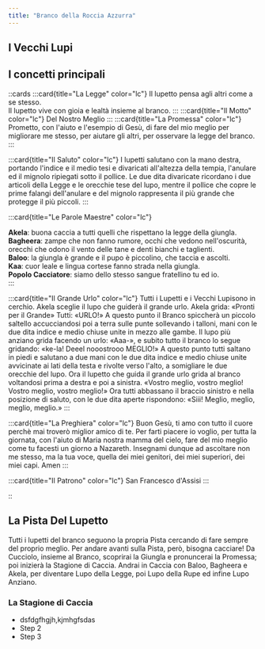 ```yaml
---
title: "Branco della Roccia Azzurra"
---
```




## I Vecchi Lupi


## I concetti principali

::cards
:::card{title="La Legge" color="lc"}
Il lupetto pensa agli altri come a se stesso.  
Il lupetto vive con gioia e lealtà insieme al branco.
:::
:::card{title="Il Motto" color="lc"}
Del Nostro Meglio
:::
:::card{title="La Promessa" color="lc"}
Prometto, con l'aiuto e l'esempio di Gesù,
di fare del mio meglio
per migliorare me stesso,
per aiutare gli altri,
per osservare la legge del branco.
:::

:::card{title="Il Saluto" color="lc"}
I lupetti salutano con la mano destra, portando l'indice e il medio tesi e divaricati all'altezza della tempia, l'anulare ed il mignolo ripiegati sotto il pollice.
Le due dita divaricate ricordano i due articoli della Legge e le orecchie tese del lupo, mentre il pollice che copre le prime falangi dell'anulare e del mignolo rappresenta il più grande che protegge il più piccoli.
:::

:::card{title="Le Parole Maestre" color="lc"}

__Akela__: buona caccia a tutti quelli che rispettano la legge della giungla.  
__Bagheera__: zampe che non fanno rumore, occhi che vedono nell'oscurità, orecchi che odono il vento delle tane e denti bianchi e taglienti.  
__Baloo__: la giungla è grande e il pupo è piccolino, che taccia e ascolti.  
__Kaa__: cuor leale e lingua cortese fanno strada nella giungla.  
__Popolo Cacciatore__: siamo dello stesso sangue fratellino tu ed io.  
:::

:::card{title="Il Grande Urlo" color="lc"}
Tutti i Lupetti e i Vecchi Lupisono in cerchio. Akela sceglie il lupo che guiderà il grande urlo.
Akela grida: «Pronti per il Grande»
Tutti: «URLO!»
A questo punto il Branco spiccherà un piccolo saltello accucciandosi poi a terra sulle punte sollevando i talloni, mani con le due dita indice e medio chiuse unite in mezzo alle gambe.
Il lupo più anziano grida facendo un urlo:  «Aaa-»,
e subito tutto il branco lo segue gridando: «ke-la! Deeel nooostrooo MEGLIO!»
A questo punto tutti saltano in piedi e salutano a due mani con le due dita indice e medio chiuse unite avvicinate ai lati della testa e rivolte verso l'alto, a somigliare le due orecchie del lupo.
Ora il lupetto che guida il grande urlo grida al branco voltandosi prima  a destra e poi a sinistra. «Vostro meglio, vostro meglio! Vostro meglio, vostro meglio!»
Ora tutti abbassano il braccio sinistro e nella posizione di saluto, con le due dita aperte rispondono: «Siii! Meglio, meglio, meglio, meglio.»
:::

:::card{title="La Preghiera" color="lc"}
Buon Gesù,
ti amo con tutto il cuore perchè mai troverò miglior amico di te.
Per farti piacere io voglio, per tutta la giornata, con l'aiuto di Maria nostra mamma del cielo, fare del mio meglio come tu facesti un giorno a Nazareth.
Insegnami dunque ad ascoltare non me stesso, ma la tua voce, quella dei miei genitori, dei miei superiori, dei miei capi.
Amen
:::

:::card{title="Il Patrono" color="lc"}
San Francesco d'Assisi
:::

::

## La Pista Del Lupetto
Tutti i lupetti del branco seguono la propria Pista cercando di fare sempre del proprio meglio. Per andare avanti sulla Pista, però, bisogna cacciare!
Da Cucciolo, insieme al Branco, scoprirai la Giungla e pronuncerai la Promessa; poi inizierà la Stagione di Caccia. Andrai in Caccia con Baloo, Bagheera e Akela, per diventare Lupo della Legge, poi Lupo della Rupe ed infine Lupo Anziano.

### La Stagione di Caccia

<ul class="steps">
  <li data-content="🐻" class="step step-neutral">dsfdgfhgjh,kjmhgfsdas</li>
  <li data-content="🐈‍⬛" class="step step-neutral">Step 2</li>
  <li data-content="🐺" class="step step-neutral">Step 3</li>
</ul>
